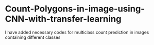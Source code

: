 # Count-Polygons-in-image-using-CNN-with-transfer-learning
I have added necessary codes for multiclass count prediction in images containing different classes
